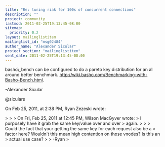 ```yaml
---
title: "Re: tuning riak for 100s of concurrent connections"
description: ""
project: community
lastmod: 2011-02-25T19:13:45-08:00
sitemap:
  priority: 0.2
layout: mailinglistitem
mailinglist_id: "msg02484"
author_name: "Alexander Sicular"
project_section: "mailinglistitem"
sent_date: 2011-02-25T19:13:45-08:00
---
```



basho\\_bench can be configured to do a pareto key distribution for an all around 
better benchmark. http://wiki.basho.com/Benchmarking-with-Basho-Bench.html.

-Alexander Sicular

@siculars

On Feb 25, 2011, at 2:38 PM, Ryan Zezeski wrote:

&gt; 
&gt; 
&gt; On Fri, Feb 25, 2011 at 12:45 PM, Wilson MacGyver  wrote:
&gt; I purposely have it grab the same key/value over and over
&gt; again.
&gt; 
&gt; 
&gt; Could the fact that your getting the same key for each request also be a 
&gt; factor here? Wouldn't this mean high contention on those vnodes? Is this an 
&gt; actual use case?
&gt; 
&gt; -Ryan
&gt; 
